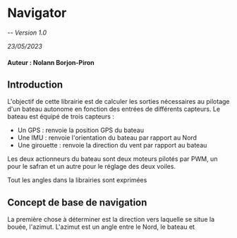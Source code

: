 # Navigator

--
*Version 1.0*

*23/05/2023*

#### Auteur : Nolann Borjon-Piron

## Introduction

L'objectif de cette librairie est de calculer les sorties nécessaires au pilotage d'un bateau autonome en fonction des entrées de différents capteurs. Le bateau est équipé de trois capteurs : 

- Un GPS : renvoie la position GPS du bateau 
- Une IMU : renvoie l'orientation du bateau par rapport au Nord
- Une girouette : renvoie la direction du vent par rapport au bateau

Les deux actionneurs du bateau sont deux moteurs pilotés par PWM, un pour le safran et un autre pour le réglage des deux voiles.

Tout les angles dans la librairies sont exprimées 

## Concept de base de navigation

La première chose à déterminer est la direction vers laquelle se situe la bouée, l'azimut. L'azimut est un angle entre le Nord, le bateau et 